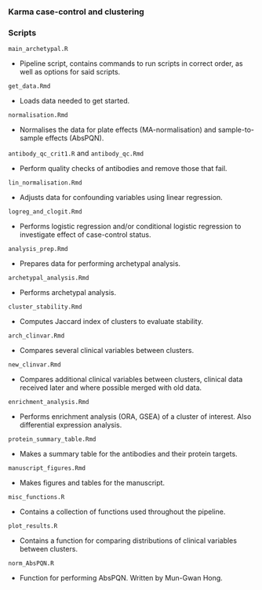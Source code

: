 
### Karma case-control and clustering


### Scripts

`main_archetypal.R`  
- Pipeline script, contains commands to run scripts in correct order, as well as options for said scripts.

`get_data.Rmd`
- Loads data needed to get started.

`normalisation.Rmd`
- Normalises the data for plate effects (MA-normalisation) and sample-to-sample effects (AbsPQN).

`antibody_qc_crit1.R` and `antibody_qc.Rmd`
- Perform quality checks of antibodies and remove those that fail.

`lin_normalisation.Rmd`
- Adjusts data for confounding variables using linear regression.

`logreg_and_clogit.Rmd`
- Performs logistic regression and/or conditional logistic regression to investigate effect of case-control status.

`analysis_prep.Rmd`
- Prepares data for performing archetypal analysis.

`archetypal_analysis.Rmd`
- Performs archetypal analysis.

`cluster_stability.Rmd`
- Computes Jaccard index of clusters to evaluate stability.

`arch_clinvar.Rmd`
- Compares several clinical variables between clusters.

`new_clinvar.Rmd`
- Compares additional clinical variables between clusters, clinical data received later and where possible merged with old data.

`enrichment_analysis.Rmd`
- Performs enrichment analysis (ORA, GSEA) of a cluster of interest. Also differential expression analysis.

`protein_summary_table.Rmd`
- Makes a summary table for the antibodies and their protein targets.

`manuscript_figures.Rmd`
- Makes figures and tables for the manuscript.

`misc_functions.R`
- Contains a collection of functions used throughout the pipeline.

`plot_results.R`
- Contains a function for comparing distributions of clinical variables between clusters.

`norm_AbsPQN.R`
- Function for performing AbsPQN. Written by Mun-Gwan Hong.
